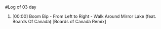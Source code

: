 #Log of 03 day

1. [00:00] Boom Bip - From Left to Right - Walk Around Mirror Lake (feat. Boards Of Canada) [Boards of Canada Remix]
